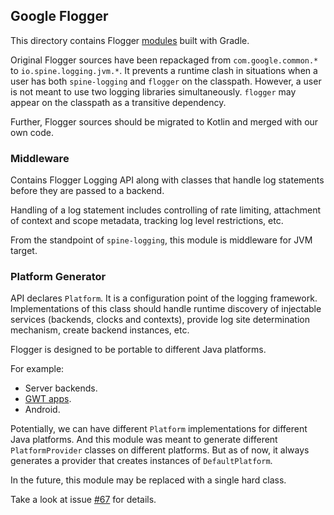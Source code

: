 ## Google Flogger

This directory contains Flogger [modules][flogger-github] built with Gradle.

Original Flogger sources have been repackaged from `com.google.common.*` 
to `io.spine.logging.jvm.*`. It prevents a runtime clash in situations 
when a user has both `spine-logging` and `flogger` on the classpath. 
However, a user is not meant to use two logging libraries simultaneously.
`flogger` may appear on the classpath as a transitive dependency.

Further, Flogger sources should be migrated to Kotlin and merged with
our own code.

### Middleware

Contains Flogger Logging API along with classes that handle log statements 
before they are passed to a backend. 

Handling of a log statement includes controlling of rate limiting, attachment 
of context and scope metadata, tracking log level restrictions, etc.

From the standpoint of `spine-logging`, this module is middleware for JVM target.

### Platform Generator

API declares `Platform`. It is a configuration point of the logging framework.
Implementations of this class should handle runtime discovery of injectable services
(backends, clocks and contexts), provide log site determination mechanism,
create backend instances, etc. 

Flogger is designed to be portable to different Java platforms. 

For example: 

- Server backends.
- [GWT apps][google-gwt].
- Android.

Potentially, we can have different `Platform` implementations for different
Java platforms. And this module was meant to generate different `PlatformProvider`
classes on different platforms. But as of now, it always generates a provider
that creates instances of `DefaultPlatform`.

In the future, this module may be replaced with a single hard class. 

Take a look at issue [#67](https://github.com/SpineEventEngine/logging/issues/67)
for details.

[flogger-github]: https://google.github.io/flogger
[google-gwt]: https://en.wikipedia.org/wiki/Google_Web_Toolkit
